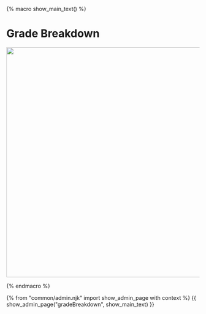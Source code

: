 {% macro show_main_text() %}
<div id="main">

# Grade Breakdown

<img src="{{baseUrl}}/admin/images/gradeBreakdown.png" width="600"/>
<p/>

<panel src="participation.md#main" header="%%Admin {{ icon_embedding }} Participation Marks%%" minimized  />
<panel src="exams.md#main" header="%%Admin {{ icon_embedding }} Exams%%" minimized  />
<panel src="project-assessment.md#main" header="%%Admin {{ icon_embedding }} Project Assessment%%" minimized  />

</div>
{% endmacro %}

{% from "common/admin.njk" import show_admin_page with context %}
{{ show_admin_page("gradeBreakdown", show_main_text) }}